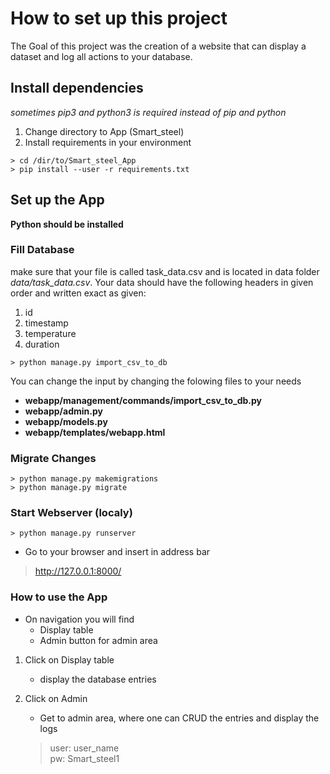 # How to set up this project

The Goal of this project was the creation of a website that can display a dataset and log all actions to your database.

## Install dependencies

*sometimes pip3 and python3 is required instead of pip and python*

1. Change directory to App (Smart_steel)
2. Install requirements in your environment  

```console
> cd /dir/to/Smart_steel_App
> pip install --user -r requirements.txt
```
## Set up the App
**Python should be installed**

### Fill Database
make sure that your file is called task_data.csv and is located in data folder *data/task\_data.csv*. Your data should have the following headers in given order and written exact as given:

1. id
2. timestamp
3. temperature
4. duration

```console
> python manage.py import_csv_to_db
```
You can change the input by changing the folowing files to your needs 

- **webapp/management/commands/import_csv_to_db.py**
- **webapp/admin.py**
- **webapp/models.py**
- **webapp/templates/webapp.html**


### Migrate Changes
```console
> python manage.py makemigrations
> python manage.py migrate
```

### Start Webserver (localy)
```console
> python manage.py runserver
```
* Go to your browser and insert in address bar

> http://127.0.0.1:8000/

### How to use the App
* On navigation you will find 
	* Display table
	* Admin button for admin area

1. Click on Display table
	* display the database entries
2. Click on Admin
	* 	Get to admin area, where one can CRUD the entries and display the logs
	
	> user: user\_name <br>
	> pw: Smart\_steel1